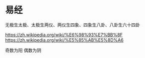 # 易经

无极生太极、太极生两仪、两仪生四象、四象生八卦、八卦生六十四卦

https://zh.wikipedia.org/wiki/%E6%98%93%E7%BB%8F
https://zh.wikipedia.org/wiki/%E5%85%AB%E5%8D%A6



奇数为阳
偶数为阴